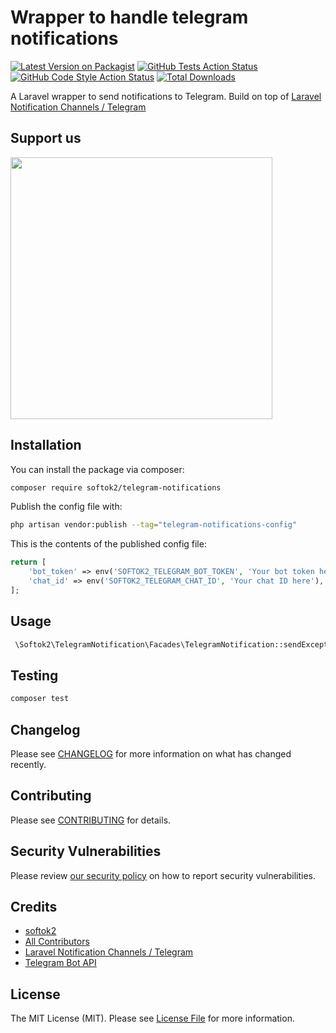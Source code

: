 # Wrapper to handle telegram notifications

[![Latest Version on Packagist](https://img.shields.io/packagist/v/softok2/telegram-notifications.svg?style=flat-square)](https://packagist.org/packages/softok2/telegram-notifications)
[![GitHub Tests Action Status](https://img.shields.io/github/actions/workflow/status/softok2/telegram-notifications/run-tests.yml?branch=main&label=tests&style=flat-square)](https://github.com/softok2/telegram-notifications/actions?query=workflow%3Arun-tests+branch%3Amain)
[![GitHub Code Style Action Status](https://img.shields.io/github/actions/workflow/status/softok2/telegram-notifications/fix-php-code-style-issues.yml?branch=main&label=code%20style&style=flat-square)](https://github.com/softok2/telegram-notifications/actions?query=workflow%3A"Fix+PHP+code+style+issues"+branch%3Amain)
[![Total Downloads](https://img.shields.io/packagist/dt/softok2/telegram-notifications.svg?style=flat-square)](https://packagist.org/packages/softok2/telegram-notifications)

A Laravel wrapper to send notifications to Telegram. Build on top of [Laravel Notification Channels / Telegram](https://github.com/laravel-notification-channels/telegram)

## Support us

[<img src="https://mir-s3-cdn-cf.behance.net/project_modules/max_632_webp/af150716842105.562b217f14d54.jpg" width="419px" />](https://softok2.com/)

## Installation

You can install the package via composer:

```bash
composer require softok2/telegram-notifications
```


Publish the config file with:

```bash
php artisan vendor:publish --tag="telegram-notifications-config"
```

This is the contents of the published config file:

```php
return [
    'bot_token' => env('SOFTOK2_TELEGRAM_BOT_TOKEN', 'Your bot token here'),
    'chat_id' => env('SOFTOK2_TELEGRAM_CHAT_ID', 'Your chat ID here'),
];
```

## Usage

```php
 \Softok2\TelegramNotification\Facades\TelegramNotification::sendException($exception)
```

## Testing

```bash
composer test
```

## Changelog

Please see [CHANGELOG](CHANGELOG.md) for more information on what has changed recently.

## Contributing

Please see [CONTRIBUTING](CONTRIBUTING.md) for details.

## Security Vulnerabilities

Please review [our security policy](../../security/policy) on how to report security vulnerabilities.

## Credits

- [softok2](https://github.com/softok2)
- [All Contributors](../../contributors)
- [Laravel Notification Channels / Telegram](https://github.com/laravel-notification-channels/telegram)
- [Telegram Bot API](https://core.telegram.org/bots/api)


## License

The MIT License (MIT). Please see [License File](LICENSE.md) for more information.
